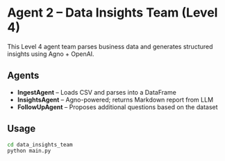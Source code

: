 # Agent 2 – Data Insights Team (Level 4)

This Level 4 agent team parses business data and generates structured insights using Agno + OpenAI.

## Agents
- **IngestAgent** – Loads CSV and parses into a DataFrame
- **InsightsAgent** – Agno-powered; returns Markdown report from LLM
- **FollowUpAgent** – Proposes additional questions based on the dataset

## Usage
```bash
cd data_insights_team
python main.py
